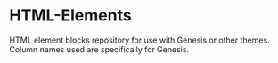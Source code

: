 # HTML-Elements
HTML element blocks repository for use with Genesis or other themes.  Column names used are specifically for Genesis.
